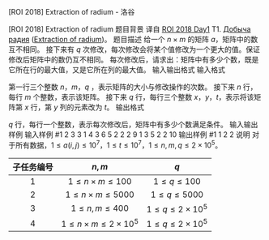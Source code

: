 



[ROI 2018] Extraction of radium - 洛谷














[ROI 2018] Extraction of radium
题目背景
译自 [ROI 2018 Day1](https://neerc.ifmo.ru/school/archive/2017-2018.html) T1. [Добыча радия](https://neerc.ifmo.ru/school/archive/2017-2018/ru-olymp-roi-2018-day1.pdf) ([Extraction of radium](http://codeforces.com/gym/102147/problem/A))。 
题目描述
给一个 $n\times m$ 的矩阵 $a$，矩阵中的数互不相同。
接下来有 $q$ 次修改，每次修改会将某个值修改为一个更大的值。保证修改后矩阵中的数仍互不相同。
每次修改后，请求出：矩阵中有多少个数，既是它所在行的最大值，又是它所在列的最大值。
输入输出格式
输入格式

第一行三个整数 $n$，$m$，$q$ ，表示矩阵的大小与修改操作的次数。
接下来 $n$ 行，每行 $m$ 个整数，表示该矩阵。
接下来 $q$ 行，每行三个整数 $x$，$y$，$t$，表示将该矩阵第 $x$ 行，第 $y$ 列的元素改为 $t$。 
输出格式

$q$ 行，每行一个整数，表示每次修改后，矩阵中有多少个数满足条件。
输入输出样例
输入样例 #1
2 3 3
1 4 3
6 5 2
2 2 9
1 3 5
2 2 10
输出样例 #1
1
2
2
说明
对于所有数据，$1\leq a(i,j) \leq 10^7$，$1\leq t\leq 10^7$，$1 \leq n,m,q \leq 2 \times 10^5$。

| 子任务编号 | $n,m$ | $q$ |
| :-----------: | :-----------: | :-----------: |
| $1$ | $1 \leq n \times m \leq 100$ | $1 \leq q \leq 100$ |
| $2$ | $1 \leq n \times m \leq 5000$ | $1\leq q \leq 5000$ |
| $3$ | $1 \leq n,m \leq 400$ | $1 \leq q \leq 2 \times 10^5$ |
| $4$ | $1 \leq n \times m \leq 2 \times 10^5$ | $1 \leq q \leq 2 \times 10^5$ |






